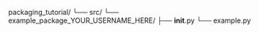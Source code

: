 packaging_tutorial/
└── src/
└── example_package_YOUR_USERNAME_HERE/
├── **init**.py
└── example.py
